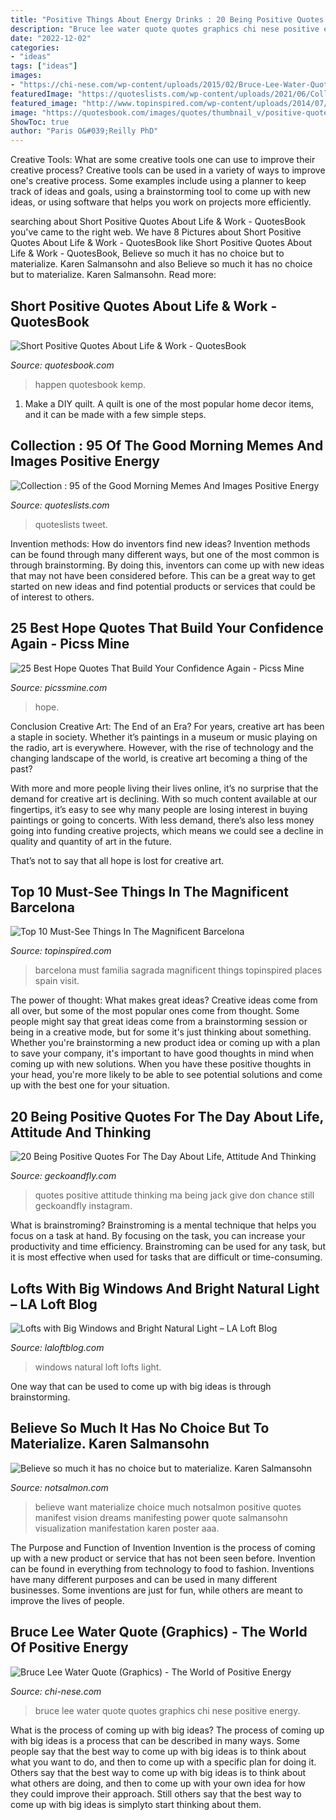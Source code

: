 ```yaml
---
title: "Positive Things About Energy Drinks : 20 Being Positive Quotes For The Day About Life, Attitude And Thinking"
description: "Bruce lee water quote quotes graphics chi nese positive energy"
date: "2022-12-02"
categories:
- "ideas"
tags: ["ideas"]
images:
- "https://chi-nese.com/wp-content/uploads/2015/02/Bruce-Lee-Water-Quote-475x1024.jpg"
featuredImage: "https://quoteslists.com/wp-content/uploads/2021/06/Collection-95-of-the-Good-Morning-Memes-And-Images-728x485.jpg"
featured_image: "http://www.topinspired.com/wp-content/uploads/2014/07/Sagrada-Familia.jpg"
image: "https://quotesbook.com/images/quotes/thumbnail_v/positive-quote-when-you-think-positive-good-things-happen-4800.jpg"
ShowToc: true
author: "Paris O&#039;Reilly PhD"
---
```



Creative Tools: What are some creative tools one can use to improve their creative process?
Creative tools can be used in a variety of ways to improve one's creative process. Some examples include using a planner to keep track of ideas and goals, using a brainstorming tool to come up with new ideas, or using software that helps you work on projects more efficiently.

	

		
searching about Short Positive Quotes About Life &amp; Work - QuotesBook you've came to the right web. We have 8 Pictures about Short Positive Quotes About Life &amp; Work - QuotesBook like Short Positive Quotes About Life &amp; Work - QuotesBook, Believe so much it has no choice but to materialize. Karen Salmansohn and also Believe so much it has no choice but to materialize. Karen Salmansohn. Read more:
		
    
## Short Positive Quotes About Life &amp; Work - QuotesBook

<img loading=lazy src="https://quotesbook.com/images/quotes/thumbnail_v/positive-quote-when-you-think-positive-good-things-happen-4800.jpg" onerror="this.onerror=null;this.src='https://tse3.mm.bing.net/th?id=OIP.z2_82tlefWIHKzRC9OSxTwAAAA&amp;pid=15.1';" alt="Short Positive Quotes About Life &amp; Work - QuotesBook">

_Source: quotesbook.com_

>happen quotesbook kemp. 

	

1. Make a DIY quilt. A quilt is one of the most popular home decor items, and it can be made with a few simple steps.

    
## Collection : 95 Of The Good Morning Memes And Images Positive Energy

<img loading=lazy src="https://quoteslists.com/wp-content/uploads/2021/06/Collection-95-of-the-Good-Morning-Memes-And-Images-728x485.jpg" onerror="this.onerror=null;this.src='https://tse2.mm.bing.net/th?id=OIP.U_mo0naa-fBm64HIfAheJQHaE7&amp;pid=15.1';" alt="Collection : 95 of the Good Morning Memes And Images Positive Energy">

_Source: quoteslists.com_

>quoteslists tweet. 

	

Invention methods: How do inventors find new ideas?
Invention methods can be found through many different ways, but one of the most common is through brainstorming. By doing this, inventors can come up with new ideas that may not have been considered before. This can be a great way to get started on new ideas and find potential products or services that could be of interest to others.

    
## 25 Best Hope Quotes That Build Your Confidence Again - Picss Mine

<img loading=lazy src="https://picssmine.com/wp-content/uploads/2019/02/Hope-Is-Being-Able-Hope-Quotes.jpg" onerror="this.onerror=null;this.src='https://tse1.mm.bing.net/th?id=OIP.Ejb3s28fH75Z1KekJOT-1AHaE7&amp;pid=15.1';" alt="25 Best Hope Quotes That Build Your Confidence Again - Picss Mine">

_Source: picssmine.com_

>hope. 

	

Conclusion
Creative Art: The End of an Era?
For years, creative art has been a staple in society. Whether it’s paintings in a museum or music playing on the radio, art is everywhere. However, with the rise of technology and the changing landscape of the world, is creative art becoming a thing of the past?

With more and more people living their lives online, it’s no surprise that the demand for creative art is declining. With so much content available at our fingertips, it’s easy to see why many people are losing interest in buying paintings or going to concerts. With less demand, there’s also less money going into funding creative projects, which means we could see a decline in quality and quantity of art in the future.

That’s not to say that all hope is lost for creative art.

    
## Top 10 Must-See Things In The Magnificent Barcelona

<img loading=lazy src="http://www.topinspired.com/wp-content/uploads/2014/07/Sagrada-Familia.jpg" onerror="this.onerror=null;this.src='https://tse1.mm.bing.net/th?id=OIP.XBD-fX5W70eeBlTb_8KEygHaLU&amp;pid=15.1';" alt="Top 10 Must-See Things In The Magnificent Barcelona">

_Source: topinspired.com_

>barcelona must familia sagrada magnificent things topinspired places spain visit. 

	

The power of thought: What makes great ideas?
Creative ideas come from all over, but some of the most popular ones come from thought. Some people might say that great ideas come from a brainstorming session or being in a creative mode, but for some it's just thinking about something. Whether you're brainstorming a new product idea or coming up with a plan to save your company, it's important to have good thoughts in mind when coming up with new solutions. When you have these positive thoughts in your head, you're more likely to be able to see potential solutions and come up with the best one for your situation.

    
## 20 Being Positive Quotes For The Day About Life, Attitude And Thinking

<img loading=lazy src="http://cdn.geckoandfly.com/wp-content/uploads/2015/03/positive-quotes-of-the-day-life01-830x467.jpg" onerror="this.onerror=null;this.src='https://tse2.mm.bing.net/th?id=OIP.ZzDI7QQNb4BlzDN7E8_0xwHaEK&amp;pid=15.1';" alt="20 Being Positive Quotes For The Day About Life, Attitude And Thinking">

_Source: geckoandfly.com_

>quotes positive attitude thinking ma being jack give don chance still geckoandfly instagram. 

	

What is brainstroming? Brainstroming is a mental technique that helps you focus on a task at hand. By focusing on the task, you can increase your productivity and time efficiency. Brainstroming can be used for any task, but it is most effective when used for tasks that are difficult or time-consuming.

    
## Lofts With Big Windows And Bright Natural Light – LA Loft Blog

<img loading=lazy src="https://www.laloftblog.com/wp-content/uploads/2020/02/windows-natural-light-view-rowan-j-2.jpeg" onerror="this.onerror=null;this.src='https://tse4.mm.bing.net/th?id=OIP.kjzo33xOOeRjcwQtRloE2gHaFj&amp;pid=15.1';" alt="Lofts with Big Windows and Bright Natural Light – LA Loft Blog">

_Source: laloftblog.com_

>windows natural loft lofts light. 

	

One way that can be used to come up with big ideas is through brainstorming.

    
## Believe So Much It Has No Choice But To Materialize. Karen Salmansohn

<img loading=lazy src="https://www.notsalmon.com/wp-content/uploads/2012/08/aaa-believe-in-what-you-want-poster-948x1024.jpg" onerror="this.onerror=null;this.src='https://tse4.mm.bing.net/th?id=OIP.NWgrbA1Dl9AKmajr9uBd6AHaIA&amp;pid=15.1';" alt="Believe so much it has no choice but to materialize. Karen Salmansohn">

_Source: notsalmon.com_

>believe want materialize choice much notsalmon positive quotes manifest vision dreams manifesting power quote salmansohn visualization manifestation karen poster aaa. 

	

The Purpose and Function of Invention
Invention is the process of coming up with a new product or service that has not been seen before. Invention can be found in everything from technology to food to fashion. Inventions have many different purposes and can be used in many different businesses. Some inventions are just for fun, while others are meant to improve the lives of people.

    
## Bruce Lee Water Quote (Graphics) - The World Of Positive Energy

<img loading=lazy src="https://chi-nese.com/wp-content/uploads/2015/02/Bruce-Lee-Water-Quote-475x1024.jpg" onerror="this.onerror=null;this.src='https://tse1.mm.bing.net/th?id=OIP.hvOiFX0b0JMInv-1yZMavQHaP9&amp;pid=15.1';" alt="Bruce Lee Water Quote (Graphics) - The World of Positive Energy">

_Source: chi-nese.com_

>bruce lee water quote quotes graphics chi nese positive energy. 

	

What is the process of coming up with big ideas?
The process of coming up with big ideas is a process that can be described in many ways. Some people say that the best way to come up with big ideas is to think about what you want to do, and then to come up with a specific plan for doing it. Others say that the best way to come up with big ideas is to think about what others are doing, and then to come up with your own idea for how they could improve their approach. Still others say that the best way to come up with big ideas is simplyto start thinking about them.

